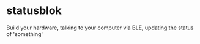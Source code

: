 # statusblok
Build your hardware, talking to your computer via BLE, updating the status of 'something'
